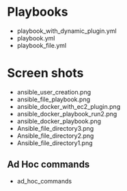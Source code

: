 # Playbooks
- playbook_with_dynamic_plugin.yml
- playbook.yml
- playbook_file.yml

# Screen shots
- ansible_user_creation.png
- ansible_file_playbook.png
- ansible_docker_with_ec2_plugin.png
- ansible_docker_playbook_run2.png
- ansible_docker_playbook.png
- Ansible_file_directory3.png
- Ansible_file_directory2.png
- Ansible_file_directory1.png
## Ad Hoc commands
- ad_hoc_commands
